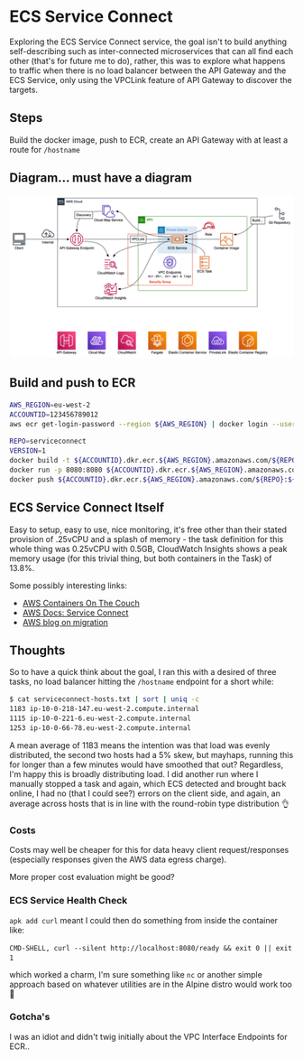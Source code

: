 # ECS Service Connect

Exploring the ECS Service Connect service, the goal isn't to build anything self-describing such as inter-connected microservices that can all find each other (that's for future me to do), rather, this was to explore what happens to traffic when there is no load balancer between the API Gateway and the ECS Service, only using the VPCLink feature of API Gateway to discover the targets.

## Steps

Build the docker image, push to ECR, create an API Gateway with at least a route for `/hostname`

## Diagram... must have a diagram

![Architecture & Services](./Assets/Architecture.png "Architecture used, with AWS Services")

## Build and push to ECR

```bash
AWS_REGION=eu-west-2
ACCOUNTID=123456789012
aws ecr get-login-password --region ${AWS_REGION} | docker login --username AWS --password-stdin ${ACCOUNTID}.dkr.ecr.${AWS_REGION}.amazonaws.com
```

```bash
REPO=serviceconnect
VERSION=1
docker build -t ${ACCOUNTID}.dkr.ecr.${AWS_REGION}.amazonaws.com/${REPO}:${VERSION} .
docker run -p 8080:8080 ${ACCOUNTID}.dkr.ecr.${AWS_REGION}.amazonaws.com/${REPO}:${VERSION}
docker push ${ACCOUNTID}.dkr.ecr.${AWS_REGION}.amazonaws.com/${REPO}:${VERSION}
```

## ECS Service Connect Itself

Easy to setup, easy to use, nice monitoring, it's free other than their stated provision of .25vCPU and a splash of memory - the task definition for this whole thing was 0.25vCPU with 0.5GB, CloudWatch Insights shows a peak memory usage (for this trivial thing, but both containers in the Task) of 13.8%.

Some possibly interesting links:

- [AWS Containers On The Couch](https://www.youtube.com/watch?v=n6ghmEEjpNQ "YouTube: Containers on the Couch")
- [AWS Docs: Service Connect](https://docs.aws.amazon.com/AmazonECS/latest/developerguide/service-connect.html "AWS Docs for Service Connect")
- [AWS blog on migration](https://aws.amazon.com/blogs/containers/migrate-existing-amazon-ecs-services-from-service-discovery-to-amazon-ecs-service-connect/ "AWS blog on migration")

## Thoughts

So to have a quick think about the goal, I ran this with a desired of three tasks, no load balancer hitting the `/hostname` endpoint for a short while:

```bash
$ cat serviceconnect-hosts.txt | sort | uniq -c
1183 ip-10-0-218-147.eu-west-2.compute.internal
1115 ip-10-0-221-6.eu-west-2.compute.internal
1253 ip-10-0-66-78.eu-west-2.compute.internal
```

A mean average of 1183 means the intention was that load was evenly distributed, the second two hosts had a 5% skew, but mayhaps, running this for longer than a few minutes would have smoothed that out? Regardless, I'm happy this is broadly distributing load. I did another run where I manually stopped a task and again, which ECS detected and brought back online, I had no (that I could see?) errors on the client side, and again, an average across hosts that is in line with the round-robin type distribution 👌

### Costs

Costs may well be cheaper for this for data heavy client request/responses (especially responses given the AWS data egress charge).

More proper cost evaluation might be good?

### ECS Service Health Check

`apk add curl` meant I could then do something from inside the container like:

`CMD-SHELL, curl --silent http://localhost:8080/ready && exit 0 || exit 1`

which worked a charm, I'm sure something like `nc` or another simple approach based on whatever utilities are in the Alpine distro would work too 🖖

### Gotcha's

I was an idiot and didn't twig initially about the VPC Interface Endpoints for ECR..
